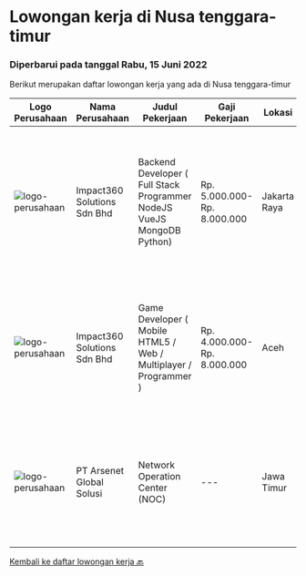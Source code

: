 
  # Lowongan kerja di Nusa tenggara-timur

  ### Diperbarui pada tanggal Rabu, 15 Juni 2022

  Berikut merupakan daftar lowongan kerja yang ada di Nusa tenggara-timur

  |Logo Perusahaan | Nama Perusahaan | Judul Pekerjaan | Gaji Pekerjaan | Lokasi | Deskripsi | Tanggal diunggah | Pranala |
  | -------------- | --------------- | --------------- | --------- | --------- | -------------- | ------- | ----------- |
  |![logo-perusahaan](https://image-service-cdn.seek.com.au/f3e505b4d9da682a6f4f311bd59ccfe97c6d80cd/ee4dce1061f3f616224767ad58cb2fc751b8d2dc)|Impact360 Solutions Sdn Bhd|Backend Developer ( Full Stack Programmer NodeJS VueJS MongoDB Python)|Rp. 5.000.000-Rp. 8.000.000|Jakarta Raya|Requirements: Has done a few projects around MongoDB + Express + VueJS + NodeJS (MEVN) Understands how to create NodeJS + MongoDB + JWT authentication...|Selasa, 14 Juni 2022|https://www.jobstreet.co.id/id/job/backend-developer-full-stack-programmer-nodejs-vuejs-mongodb-python-4988551/origin/my?token=0~0f44c43b-73a1-4884-a381-24ba2b121a0b&sectionRank=1&jobId=jobstreet-my-job-4988551|
|![logo-perusahaan](https://image-service-cdn.seek.com.au/06b729438205195a03d4bcec08ce1ddd5d9c1576/ee4dce1061f3f616224767ad58cb2fc751b8d2dc)|Impact360 Solutions Sdn Bhd|Game Developer ( Mobile HTML5 / Web / Multiplayer / Programmer )|Rp. 4.000.000-Rp. 8.000.000|Aceh|We are hiring remote HTML5 game developers from all parts of Indonesia. If you have real experience building HTML5 games or applications, you're...|Kamis, 02 Juni 2022|https://www.jobstreet.co.id/id/job/game-developer-mobile-html5-web-multiplayer-programmer-4973495/origin/my?token=0~0f44c43b-73a1-4884-a381-24ba2b121a0b&sectionRank=2&jobId=jobstreet-my-job-4973495|
|![logo-perusahaan](https://i.ibb.co/sqvTCh9/112815900-stock-vector-no-image-available-icon-flat-vector.webp)|PT Arsenet Global Solusi|Network Operation Center (NOC)|---|Jawa Timur|Minimal SMK Teknik Komputer / JaringanMemiliki keahlian router mikrotik, switch cisco, OLT ZTE, Hioso, HSGQBersedia dengan sistem kerja shift dan...|Kamis, 26 Mei 2022|https://www.jobstreet.co.id/id/job/network-operation-center-noc-3884905?token=0~0f44c43b-73a1-4884-a381-24ba2b121a0b&sectionRank=3&jobId=jobstreet-id-job-3884905|


  [Kembali ke daftar lowongan kerja 🔙](../README.md#daftar-lowongan-kerja)
  